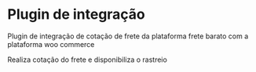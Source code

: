 # Plugin de integração
Plugin de integração de cotação de frete da plataforma frete barato com a plataforma woo commerce

Realiza cotação do frete e disponibiliza o rastreio